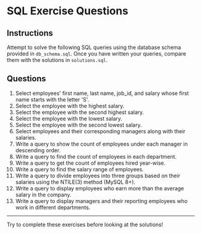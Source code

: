 # SQL Exercise Questions

## Instructions
Attempt to solve the following SQL queries using the database schema provided in `db_schema.sql`. Once you have written your queries, compare them with the solutions in `solutions.sql`.

## Questions

1. Select employees' first name, last name, job_id, and salary whose first name starts with the letter 'S'.
2. Select the employee with the highest salary.
3. Select the employee with the second highest salary.
4. Select the employee with the lowest salary.
5. Select the employee with the second lowest salary.
6. Select employees and their corresponding managers along with their salaries.
7. Write a query to show the count of employees under each manager in descending order.
8. Write a query to find the count of employees in each department.
9. Write a query to get the count of employees hired year-wise.
10. Write a query to find the salary range of employees.
11. Write a query to divide employees into three groups based on their salaries using the NTILE(3) method (MySQL 8+).
12. Write a query to display employees who earn more than the average salary in the company.
13. Write a query to display managers and their reporting employees who work in different departments.

---

Try to complete these exercises before looking at the solutions!